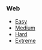 ### Web
* [Easy](https://github.com/Samwise74/Writeups/tree/master/2020-SANSJROTCctf-misc/web/easy)
* [Medium](https://github.com/Samwise74/Writeups/tree/master/2020-SANSJROTCctf-misc/web/medium)
* [Hard](https://github.com/Samwise74/Writeups/tree/master/2020-SANSJROTCctf-misc/web/hard)
* [Extreme](https://github.com/Samwise74/Writeups/tree/master/2020-SANSJROTCctf-misc/web/extreme)
